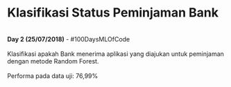 # Klasifikasi Status Peminjaman Bank
<br>
<b>Day 2 (25/07/2018)</b> - #100DaysMLOfCode
<br>
<br>
Klasifikasi apakah Bank menerima aplikasi yang diajukan untuk peminjaman dengan metode Random Forest.
<br>
<br>
Performa pada data uji: 76,99%

